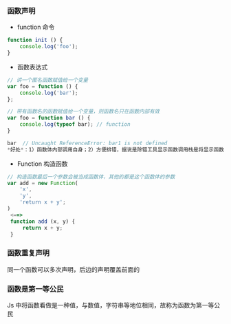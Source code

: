 ### 函数声明

* function 命令

```js
function init () {
    console.log('foo');
}
```

* 函数表达式

```js
// 讲一个匿名函数赋值给一个变量
var foo = function () {
    console.log('bar');
};

// 带有函数名的函数赋值给一个变量，则函数名只在函数内部有效
var foo = function bar () {
    console.log(typeof bar); // function
}

bar  // Uncaught ReferenceError: bar1 is not defined
*好处*：1）函数体内部调用自身；2）方便排错，据说是除错工具显示函数调用栈是将显示函数名，而不提示这里是一个匿名函数
```

* Function 构造函数

```js
// 构造函数最后一个参数会被当成函数体，其他的都是这个函数体的参数
var add = new Function(
    'x',
    'y',
    'return x + y';
)
 <==>
 function add (x, y) {
     return x + y;
 }
```

### 函数重复声明

同一个函数可以多次声明，后边的声明覆盖前面的

### 函数是第一等公民

Js 中将函数看做是一种值，与数值，字符串等地位相同，故称为函数为第一等公民



